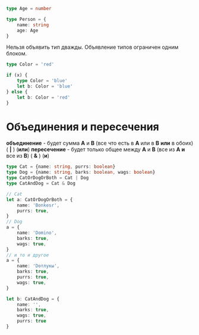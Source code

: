 ```ts
type Age = number

type Person = {
	name: string
	age: Age
}
```

Нельзя объявить тип дважды.
Объявление типов ограничен одним блоком.
```ts
type Color = 'red'

if (x) {
	type Color = 'blue'
	let b: Color = 'blue'
} else {
	let b: Color = 'red'
}
```

# Объединения и пересечения

**объединение** - будет сумма **А** и **В** (все что есть в **А** или в **В** **или** в обоих)  ( **|** ) (**или**)
**пересечение** - будет только общее между **А** и **В**  (все из **А** **и** все из **В**) ( **&** )  (**и**)

```ts
type Cat = {name: string, purrs: boolean}
type Dog = {name: string, barks: boolean, wags: boolean}
type CatOrDogOrBoth = Cat | Dog
type CatAndDog = Cat & Dog

// Cat
let a: CatOrDogOrBoth = {
	name: 'Bonkesr',
	purrs: true,
}
// Dog
a = {
	name: 'Domino',
	barks: true,
	wags: true,
}
// и то и другое
a = {
	name: 'Doтлукы',
	barks: true,
	purrs: true,
	wags: true,
}

let b: CatAndDog = {
	name: '',
    barks: true,
    wags: true,
    purrs: true
}
```
